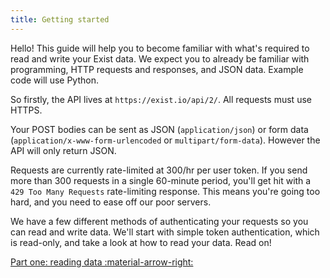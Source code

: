 ```yaml
---
title: Getting started
---
```


Hello! This guide will help you to become familiar with what's required to read and write your Exist data. We expect you to already be familiar with programming, HTTP requests and responses, and JSON data. Example code will use Python.

So firstly, the API lives at `https://exist.io/api/2/`. All requests must use HTTPS.

Your POST bodies can be sent as JSON (`application/json`) or form data (`application/x-www-form-urlencoded` or `multipart/form-data`). However the API will only return JSON.

Requests are currently rate-limited at 300/hr per user token. If you send more than 300 requests in a single 60-minute period, you'll get hit with a `429 Too Many Requests` rate-limiting response. This means you're going too hard, and you need to ease off our poor servers.

We have a few different methods of authenticating your requests so you can read and write data. We'll start with simple token authentication, which is read-only, and take a look at how to read your data. Read on!

[Part one: reading data :material-arrow-right:](/guide/read_client/)
